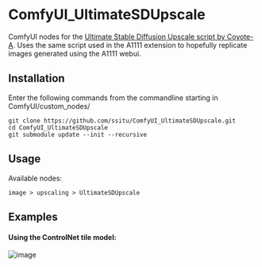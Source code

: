 # ComfyUI_UltimateSDUpscale
 ComfyUI nodes for the [Ultimate Stable Diffusion Upscale script by Coyote-A](https://github.com/Coyote-A/ultimate-upscale-for-automatic1111).
 Uses the same script used in the A1111 extension to hopefully replicate images generated using the A1111 webui.

## Installation
Enter the following commands from the commandline starting in ComfyUI/custom_nodes/
```
git clone https://github.com/ssitu/ComfyUI_UltimateSDUpscale.git
cd ComfyUI_UltimateSDUpscale
git submodule update --init --recursive
```

## Usage
Available nodes:
```
image > upscaling > UltimateSDUpscale
```
## Examples
#### Using the ControlNet tile model:
![image](https://github.com/ssitu/ComfyUI_UltimateSDUpscale/assets/57548627/64f8d3b2-10ae-45ee-9f8a-40b798a51655)
